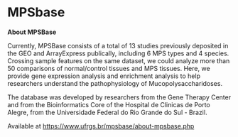 # MPSbase

**About MPSBase**

Currently, MPSBase consists of a total of 13 studies previously deposited in the GEO and ArrayExpress publically, including 6 MPS types and 4 species. Crossing sample features on the same dataset, we could analyze more than 50 comparisons of normal/control tissues and MPS tissues. Here, we provide gene expression analysis and enrichment analysis to help researchers understand the pathophysiology of Mucopolysaccharidoses.

The database was developed by researchers from the Gene Therapy Center and from the Bioinformatics Core of the Hospital de Clinicas de Porto Alegre, from the Universidade Federal do Rio Grande do Sul - Brazil.

Available at <https://www.ufrgs.br/mpsbase/about-mpsbase.php>
